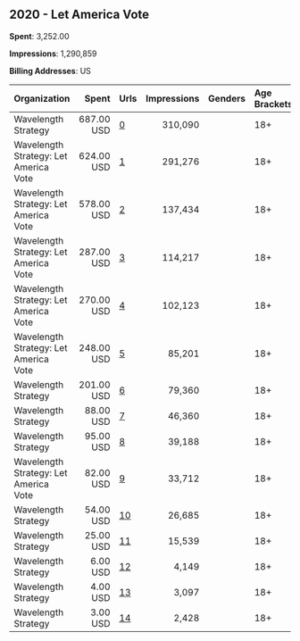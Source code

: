 ## 2020 - Let America Vote 
**Spent**: 3,252.00

**Impressions**: 1,290,859

**Billing Addresses**: US

|Organization|Spent|Urls|Impressions|Genders|Age Brackets|Country Codes|
|:---|---:|:---|---:|:---|:---|:---|
|Wavelength Strategy|687.00 USD|[0](https://www.snap.com/political-ads/asset/af6c76fada039d3efac61d7899a12b544d013ff9c29bcdc4a7f0c8f1c8a44149?mediaType=jpg)|310,090||18+|united states|
|Wavelength Strategy: Let America Vote|624.00 USD|[1](https://www.snap.com/political-ads/asset/97235800d8b62d54e9fee5549e7d86b2d2590501f2569eb55055b7a59c97b963?mediaType=jpg)|291,276||18+|united states|
|Wavelength Strategy: Let America Vote|578.00 USD|[2](https://www.snap.com/political-ads/asset/bca1cfcd6ac99831cdb405d991e0fa249b75093e7ceb1bfb9095b2e904756b6d?mediaType=jpg)|137,434||18+|united states|
|Wavelength Strategy: Let America Vote|287.00 USD|[3](https://www.snap.com/political-ads/asset/3247bffa697e5d699eac5ef89feaa47e0ceb8f07391c48f9908f611a82a43018?mediaType=jpg)|114,217||18+|united states|
|Wavelength Strategy: Let America Vote|270.00 USD|[4](https://www.snap.com/political-ads/asset/696886d2b64897bb5f298d2092c8e50fe424620f28baf28b3a68f4d12b5d023d?mediaType=mp4)|102,123||18+|united states|
|Wavelength Strategy: Let America Vote|248.00 USD|[5](https://www.snap.com/political-ads/asset/d65e4c22346b2d50e7c56c9902fe16df76e7a1d1c5a3bdc11535d3359493aefc?mediaType=jpg)|85,201||18+|united states|
|Wavelength Strategy|201.00 USD|[6](https://www.snap.com/political-ads/asset/3247bffa697e5d699eac5ef89feaa47e0ceb8f07391c48f9908f611a82a43018?mediaType=jpg)|79,360||18+|united states|
|Wavelength Strategy|88.00 USD|[7](https://www.snap.com/political-ads/asset/01e0b5a42a3f6c28babde312c1cd82ea1e51dd1e55da577990507dab8c5c2293?mediaType=jpg)|46,360||18+|united states|
|Wavelength Strategy|95.00 USD|[8](https://www.snap.com/political-ads/asset/6740491240dd7a093378a812b1ce650a958922b10d1f9dd39d463c421e825993?mediaType=jpg)|39,188||18+|united states|
|Wavelength Strategy: Let America Vote|82.00 USD|[9](https://www.snap.com/political-ads/asset/a115cbc4eb255cfbd83f6ef87f2a7c950f71e41691c281d22cb77c9cb0919812?mediaType=mp4)|33,712||18+|united states|
|Wavelength Strategy|54.00 USD|[10](https://www.snap.com/political-ads/asset/a115cbc4eb255cfbd83f6ef87f2a7c950f71e41691c281d22cb77c9cb0919812?mediaType=mp4)|26,685||18+|united states|
|Wavelength Strategy|25.00 USD|[11](https://www.snap.com/political-ads/asset/d65e4c22346b2d50e7c56c9902fe16df76e7a1d1c5a3bdc11535d3359493aefc?mediaType=jpg)|15,539||18+|united states|
|Wavelength Strategy|6.00 USD|[12](https://www.snap.com/political-ads/asset/97235800d8b62d54e9fee5549e7d86b2d2590501f2569eb55055b7a59c97b963?mediaType=jpg)|4,149||18+|united states|
|Wavelength Strategy|4.00 USD|[13](https://www.snap.com/political-ads/asset/5a04ac1ddfc6ed404ef7e3748c70408aa6b4277f712080526bd261dc0c703a99?mediaType=jpg)|3,097||18+|united states|
|Wavelength Strategy|3.00 USD|[14](https://www.snap.com/political-ads/asset/bca1cfcd6ac99831cdb405d991e0fa249b75093e7ceb1bfb9095b2e904756b6d?mediaType=jpg)|2,428||18+|united states|
